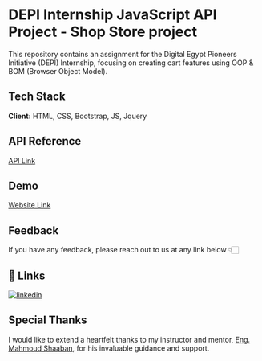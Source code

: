 
# DEPI Internship JavaScript API Project - Shop Store project 


This repository contains an assignment for the Digital Egypt Pioneers Initiative (DEPI) Internship, focusing on creating cart features using OOP & BOM (Browser Object Model). 
## Tech Stack

**Client:** HTML, CSS, Bootstrap, JS, Jquery 


## API Reference
[API Link](https://dummyjson.com/docs)

## Demo

[Website Link](https://meefr.github.io/React-A13-JS/)

## Feedback

If you have any feedback, please reach out to us at any link below 👇🏻


## 🔗 Links
[![linkedin](https://img.shields.io/badge/linkedin-0A66C2?style=for-the-badge&logo=linkedin&logoColor=white)](https://www.linkedin.com/in/mohamedelramah/)


## Special Thanks

I would like to extend a heartfelt thanks to my instructor and mentor, [Eng. Mahmoud Shaaban](https://www.linkedin.com/in/mahmoud-shaaban-5192b720a/), for his invaluable guidance and support.
